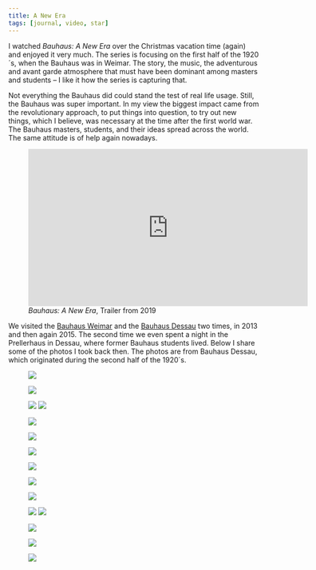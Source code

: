 ```yaml
---
title: A New Era
tags: [journal, video, star]
---
```

I watched <cite>Bauhaus: A New Era</cite> over the Christmas vacation time (again) and enjoyed it very much. The series is focusing on the first half of the 1920´s, when the Bauhaus was in Weimar. The story, the music, the adventurous and avant garde atmosphere that must have been dominant among masters and students – I like it how the series is capturing that.

Not everything the Bauhaus did could stand the test of real life usage. Still, the Bauhaus was super important. In my view the biggest impact came from the revolutionary approach, to put things into question, to try out new things, which I believe, was necessary at the time after the first world war. The Bauhaus masters, students, and their ideas spread across the world. The same attitude is of help again nowadays.

<figure>
<iframe width="560" height="315" src="https://www.youtube.com/embed/MMsBE03rsBQ" title="YouTube video player" frameborder="0" allow="accelerometer; autoplay; clipboard-write; encrypted-media; gyroscope; picture-in-picture" allowfullscreen></iframe>
<figcaption><cite>Bauhaus: A New Era</cite>, Trailer from 2019</figcaption>
</figure>

We visited the [Bauhaus Weimar](https://www.uni-weimar.de/de/universitaet/start/) and the [Bauhaus Dessau](https://www.bauhaus-dessau.de) two times, in 2013 and then again 2015. The second time we even spent a night in the Prellerhaus in Dessau, where former Bauhaus students lived. Below I share some of the photos I took back then. The photos are from Bauhaus Dessau, which originated during the second half of the 1920´s.

<div class="space-y-ryt-2xl">
<figure>
<img src="/img/bauhaus/IMG_8431.jpg">
</figure>
<figure>
<img  src="/img/bauhaus/IMG_8429.jpg">
</figure>
<figure class="split">
<img src="/img/bauhaus/IMG_8411.jpg">
<img src="/img/bauhaus/IMG_8407.jpg">
</figure>
<figure>
<img class="ml-auto"  src="/img/bauhaus/IMG_8499.jpg">
</figure>
<figure>
<img class="ml-auto" src="/img/bauhaus/IMG_8394.jpg">
</figure>
<figure>
<img src="/img/bauhaus/IMG_8508.jpg">
</figure>
<figure>
<img class="mx-auto"  src="/img/bauhaus/IMG_8512.jpg">
</figure>
<figure>
<img src="/img/bauhaus/IMG_8422.jpg">
</figure>
<figure>
<img class="mx-auto" src="/img/bauhaus/IMG_8397.jpg">
</figure>
<figure class="split">
<img src="/img/bauhaus/IMG_5830.jpg">
<img src="/img/bauhaus/IMG_5848.jpg">
</figure>
<figure>
<img class="mx-auto" src="/img/bauhaus/IMG_8549.jpg">
</figure>
<figure>
<img src="/img/bauhaus/IMG_8522.jpg">
</figure>
<figure>
<img class="mx-auto" src="/img/bauhaus/IMG_5888.jpg">
</figure>
</div>
